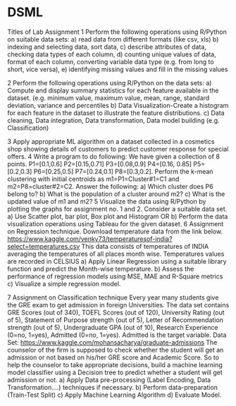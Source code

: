 # DSML

Titles of Lab Assignment 
1 Perform the following operations using R/Python on suitable data sets: 
a) read data from different formats (like csv, xls) 
b) indexing and selecting data, sort data, 
c) describe attributes of data, checking data types of each column, 
d) counting unique values of data, format of each column, converting variable data type (e.g. from long to short, vice versa), 
e) identifying missing values and fill in the missing values

2 Perform the following operations using R/Python on the data sets: 
a) Compute and display summary statistics for each feature available in the dataset. (e.g. minimum value, maximum value, mean, range, standard deviation, variance and percentiles 
b) Data Visualization-Create a histogram for each feature in the dataset to illustrate the feature distributions. 
c) Data cleaning, Data integration, Data transformation, Data model building (e.g. Classification)

3 Apply appropriate ML algorithm on a dataset collected in a cosmetics shop showing details of customers to predict customer response for special offers.
4 Write a program to do following: 
We have given a collection of 8 points. P1=[0.1,0.6] P2=[0.15,0.71] P3=[0.08,0.9] P4=[0.16, 0.85] P5=[0.2,0.3] P6=[0.25,0.5] P7=[0.24,0.1] P8=[0.3,0.2]. Perform the k-mean clustering with initial centroids as m1=P1=Cluster#1=C1 and m2=P8=cluster#2=C2. Answer the following: 
a) Which cluster does P6 belong to? 
b) What is the population of a cluster around m2? 
c) What is the updated value of m1 and m2?
5 Visualize the data using R/Python by plotting the graphs for assignment no. 1 and 2. Consider a suitable data set. 
a) Use Scatter plot, bar plot, Box plot and Histogram 
OR 
b) Perform the data visualization operations using Tableau for the given dataset.
6 Assignment on Regression technique. 
Download temperature data from the link below. 
https://www.kaggle.com/venky73/temperaturesof-india?select=temperatures.csv This data consists of temperatures of INDIA averaging the temperatures of all places month wise. Temperatures values are recorded in CELSIUS 
a) Apply Linear Regression using a suitable library function and predict the Month-wise temperature. 
b) Assess the performance of regression models using MSE, MAE and R-Square metrics c) Visualize a simple regression model.

7 Assignment on Classification technique 
Every year many students give the GRE exam to get admission in foreign Universities. The data set contains GRE Scores (out of 340), TOEFL Scores (out of 120), University Rating (out of 5), Statement of Purpose strength (out of 5), Letter of Recommendation strength (out of 5), Undergraduate GPA (out of 10), Research Experience (0=no, 1=yes), Admitted (0=no, 1=yes). Admitted is the target variable. 
Data Set: https://www.kaggle.com/mohansacharya/graduate-admissions 
The counselor of the firm is supposed to check whether the student will get an admission or not based on his/her GRE score and Academic Score. So to help the counselor to take appropriate decisions, build a machine learning model classifier using a Decision tree to predict whether a student will get admission or not. 
a) Apply Data pre-processing (Label Encoding, Data Transformation….) techniques if necessary. 
b) Perform data-preparation (Train-Test Split) 
c) Apply Machine Learning Algorithm 
d) Evaluate Model. 

